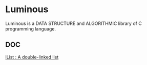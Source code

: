 # Luminous
Luminous is a DATA STRUCTURE and ALGORITHMIC library of C programming language.

## DOC
[lList : A double-linked list](doc/lList.md)
